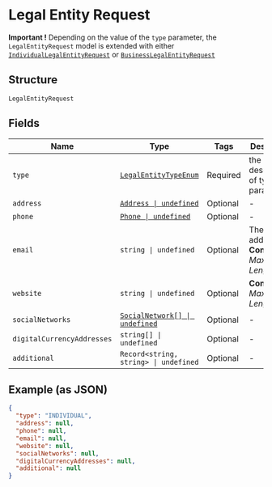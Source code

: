 
# Legal Entity Request

**Important !** Depending on the value of the `type` parameter, the `LegalEntityRequest` model is extended with either [`IndividualLegalEntityRequest`](../../doc/models/individual-legal-entity-request.md) or [`BusinessLegalEntityRequest`](../../doc/models/business-legal-entity-request.md)

## Structure

`LegalEntityRequest`

## Fields

| Name | Type | Tags | Description |
|  --- | --- | --- | --- |
| `type` | [`LegalEntityTypeEnum`](../../doc/models/legal-entity-type-enum.md) | Required | the second description of type parameter |
| `address` | [`Address \| undefined`](../../doc/models/address.md) | Optional | - |
| `phone` | [`Phone \| undefined`](../../doc/models/phone.md) | Optional | - |
| `email` | `string \| undefined` | Optional | The email address.<br>**Constraints**: *Maximum Length*: `512` |
| `website` | `string \| undefined` | Optional | **Constraints**: *Maximum Length*: `2048` |
| `socialNetworks` | [`SocialNetwork[] \| undefined`](../../doc/models/social-network.md) | Optional | - |
| `digitalCurrencyAddresses` | `string[] \| undefined` | Optional | - |
| `additional` | `Record<string, string> \| undefined` | Optional | - |

## Example (as JSON)

```json
{
  "type": "INDIVIDUAL",
  "address": null,
  "phone": null,
  "email": null,
  "website": null,
  "socialNetworks": null,
  "digitalCurrencyAddresses": null,
  "additional": null
}
```

